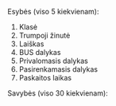 Esybės (viso 5 kiekvienam):
1. Klasė
2. Trumpoji žinutė
3. Laiškas
4. BUS dalykas
5. Privalomasis dalykas
6. Pasirenkamasis dalykas
7. Paskaitos laikas

Savybės (viso 30 kiekvienam):
